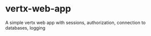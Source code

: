 # vertx-web-app
A simple vertx web app with sessions, authorization, connection to databases, logging
